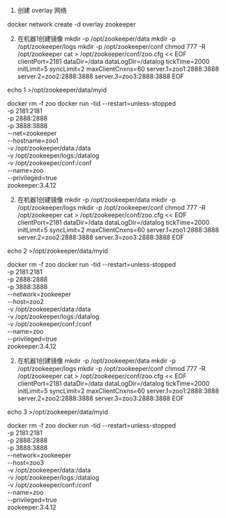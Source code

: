 1. 创建 overlay 网络

docker network create -d overlay zookeeper

2. 在机器1创建镜像
mkdir -p /opt/zookeeper/data
mkdir -p /opt/zookeeper/logs
mkdir -p /opt/zookeeper/conf
chmod 777 -R /opt/zookeeper
cat > /opt/zookeeper/conf/zoo.cfg << EOF
clientPort=2181
dataDir=/data
dataLogDir=/datalog
tickTime=2000
initLimit=5
syncLimit=2
maxClientCnxns=60
server.1=zoo1:2888:3888
server.2=zoo2:2888:3888
server.3=zoo3:2888:3888
EOF

echo 1 >/opt/zookeeper/data/myid

docker rm -f zoo
docker run -tid --restart=unless-stopped \
    -p 2181:2181 \
    -p 2888:2888 \
    -p 3888:3888 \
    --net=zookeeper \
    --hostname=zoo1 \
    -v /opt/zookeeper/data:/data \
    -v /opt/zookeeper/logs:/datalog \
    -v /opt/zookeeper/conf:/conf \
    --name=zoo \
   --privileged=true \
    zookeeper:3.4.12

2. 在机器1创建镜像
mkdir -p /opt/zookeeper/data
mkdir -p /opt/zookeeper/logs
mkdir -p /opt/zookeeper/conf
chmod 777 -R /opt/zookeeper
cat > /opt/zookeeper/conf/zoo.cfg << EOF
clientPort=2181
dataDir=/data
dataLogDir=/datalog
tickTime=2000
initLimit=5
syncLimit=2
maxClientCnxns=60
server.1=zoo1:2888:3888
server.2=zoo2:2888:3888
server.3=zoo3:2888:3888
EOF

echo 2 >/opt/zookeeper/data/myid

docker rm -f zoo
docker run -tid --restart=unless-stopped \
    -p 2181:2181 \
    -p 2888:2888 \
    -p 3888:3888 \
    --network=zookeeper \
    --host=zoo2 \
    -v /opt/zookeeper/data:/data \
    -v /opt/zookeeper/logs:/datalog \
    -v /opt/zookeeper/conf:/conf \
    --name=zoo \
   --privileged=true \
    zookeeper:3.4.12

2. 在机器1创建镜像
mkdir -p /opt/zookeeper/data
mkdir -p /opt/zookeeper/logs
mkdir -p /opt/zookeeper/conf
chmod 777 -R /opt/zookeeper
cat > /opt/zookeeper/conf/zoo.cfg << EOF
clientPort=2181
dataDir=/data
dataLogDir=/datalog
tickTime=2000
initLimit=5
syncLimit=2
maxClientCnxns=60
server.1=zoo1:2888:3888
server.2=zoo2:2888:3888
server.3=zoo3:2888:3888
EOF

echo 3 >/opt/zookeeper/data/myid

docker rm -f zoo
docker run -tid --restart=unless-stopped \
    -p 2181:2181 \
    -p 2888:2888 \
    -p 3888:3888 \
    --network=zookeeper \
    --host=zoo3 \
    -v /opt/zookeeper/data:/data \
    -v /opt/zookeeper/logs:/datalog \
    -v /opt/zookeeper/conf:/conf \
    --name=zoo \
   --privileged=true \
    zookeeper:3.4.12
